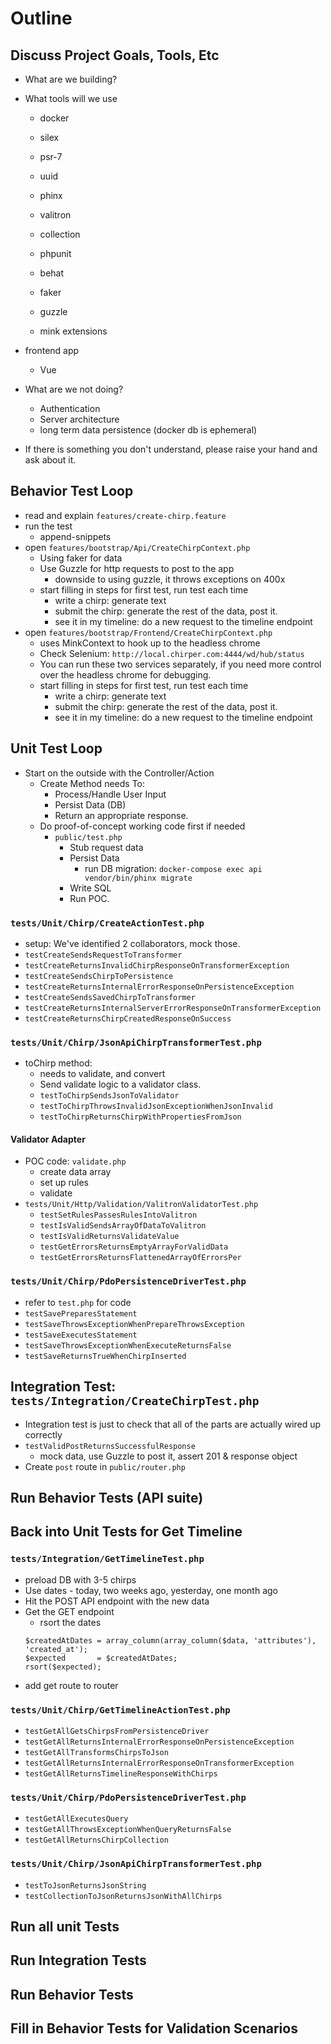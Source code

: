 # Outline

## Discuss Project Goals, Tools, Etc

- What are we building?
- What tools will we use
   - docker
   - silex
   - psr-7
   - uuid
   - phinx
   - valitron
   - collection
   
   - phpunit
   - behat
   - faker
   - guzzle
   - mink extensions
- frontend app
  - Vue
- What are we not doing?
  - Authentication
  - Server architecture
  - long term data persistence (docker db is ephemeral)
  
- If there is something you don't understand, please raise your hand and ask about it.

## Behavior Test Loop

- read and explain `features/create-chirp.feature`
- run the test
   - append-snippets
- open `features/bootstrap/Api/CreateChirpContext.php`
  - Using faker for data
  - Use Guzzle for http requests to post to the app
    - downside to using guzzle, it throws exceptions on 400x
  - start filling in steps for first test, run test each time
    - write a chirp: generate text
    - submit the chirp: generate the rest of the data, post it. 
    - see it in my timeline: do a new request to the timeline endpoint
- open `features/bootstrap/Frontend/CreateChirpContext.php`
   - uses MinkContext to hook up to the headless chrome
   - Check Selenium: `http://local.chirper.com:4444/wd/hub/status`
   - You can run these two services separately, if you need more control over the headless chrome for debugging. 
    - start filling in steps for first test, run test each time
       - write a chirp: generate text
       - submit the chirp: generate the rest of the data, post it. 
       - see it in my timeline: do a new request to the timeline endpoint

## Unit Test Loop
- Start on the outside with the Controller/Action
  - Create Method needs To:
    - Process/Handle User Input 
    - Persist Data (DB)
    - Return an appropriate response.
  - Do proof-of-concept working code first if needed
    - `public/test.php`
      - Stub request data
      - Persist Data 
        - run DB migration: `docker-compose exec api vendor/bin/phinx migrate`
      - Write SQL
      - Run POC.

### `tests/Unit/Chirp/CreateActionTest.php`
- setup: We've identified 2 collaborators, mock those.
- `testCreateSendsRequestToTransformer`
- `testCreateReturnsInvalidChirpResponseOnTransformerException`
- `testCreateSendsChirpToPersistence`
- `testCreateReturnsInternalErrorResponseOnPersistenceException`
- `testCreateSendsSavedChirpToTransformer`
- `testCreateReturnsInternalServerErrorResponseOnTransformerException`
- `testCreateReturnsChirpCreatedResponseOnSuccess`

### `tests/Unit/Chirp/JsonApiChirpTransformerTest.php`
- toChirp method:
  - needs to validate, and convert
  - Send validate logic to a validator class.
  - `testToChirpSendsJsonToValidator`
  - `testToChirpThrowsInvalidJsonExceptionWhenJsonInvalid`
  - `testToChirpReturnsChirpWithPropertiesFromJson`

#### Validator Adapter
- POC code: `validate.php`
   - create data array
   - set up rules
   - validate
- `tests/Unit/Http/Validation/ValitronValidatorTest.php`
   - `testSetRulesPassesRulesIntoValitron`
   - `testIsValidSendsArrayOfDataToValitron`
   - `testIsValidReturnsValidateValue`
   - `testGetErrorsReturnsEmptyArrayForValidData`
   - `testGetErrorsReturnsFlattenedArrayOfErrorsPer`
   
### `tests/Unit/Chirp/PdoPersistenceDriverTest.php`
- refer to `test.php` for code
- `testSavePreparesStatement`
- `testSaveThrowsExceptionWhenPrepareThrowsException`
- `testSaveExecutesStatement`
- `testSaveThrowsExceptionWhenExecuteReturnsFalse`
- `testSaveReturnsTrueWhenChirpInserted`

## Integration Test: `tests/Integration/CreateChirpTest.php`
- Integration test is just to check that all of the parts are actually wired up correctly
- `testValidPostReturnsSuccessfulResponse` 
   - mock data, use Guzzle to post it, assert 201 & response object
- Create `post` route in `public/router.php`

## Run Behavior Tests (API suite)

## Back into Unit Tests for Get Timeline

### `tests/Integration/GetTimelineTest.php`
- preload DB with 3-5 chirps
- Use dates - today, two weeks ago, yesterday, one month ago
- Hit the POST API endpoint with the new data
- Get the GET endpoint
   - rsort the dates 
   ```
   $createdAtDates = array_column(array_column($data, 'attributes'), 'created_at');
   $expected       = $createdAtDates;
   rsort($expected);
   ```
- add get route to router

### `tests/Unit/Chirp/GetTimelineActionTest.php`
- `testGetAllGetsChirpsFromPersistenceDriver`
- `testGetAllReturnsInternalErrorResponseOnPersistenceException`
- `testGetAllTransformsChirpsToJson`
- `testGetAllReturnsInternalErrorResponseOnTransformerException`
- `testGetAllReturnsTimelineResponseWithChirps`

### `tests/Unit/Chirp/PdoPersistenceDriverTest.php`
- `testGetAllExecutesQuery`
- `testGetAllThrowsExceptionWhenQueryReturnsFalse`
- `testGetAllReturnsChirpCollection`

### `tests/Unit/Chirp/JsonApiChirpTransformerTest.php`
- `testToJsonReturnsJsonString`
- `testCollectionToJsonReturnsJsonWithAllChirps`

## Run all unit Tests
## Run Integration Tests
## Run Behavior Tests 

## Fill in Behavior Tests for Validation Scenarios
